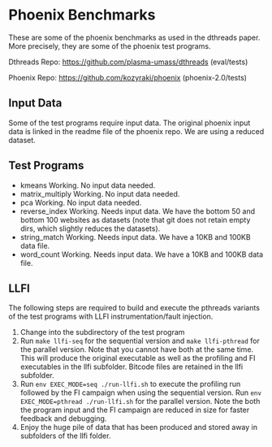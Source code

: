# Phoenix Benchmarks

These are some of the phoenix benchmarks as used in the dthreads paper. More precisely, they are some of the phoenix test programs.

Dthreads Repo: https://github.com/plasma-umass/dthreads (eval/tests)

Phoenix Repo: https://github.com/kozyraki/phoenix (phoenix-2.0/tests)

## Input Data

Some of the test programs require input data. The original phoenix input data is linked in the readme file of the phoenix repo. We are using a reduced dataset.

## Test Programs

- kmeans
  Working. No input data needed.
- matrix_multiply
  Working. No input data needed.
- pca
  Working. No input data needed.
- reverse_index
  Working. Needs input data. We have the bottom 50 and bottom 100 websites as datasets (note that git does not retain empty dirs, which slightly reduces the datasets).
- string_match
  Working. Needs input data. We have a 10KB and 100KB data file.
- word_count
  Working. Needs input data. We have a 10KB and 100KB data file.

## LLFI

The following steps are required to build and execute the pthreads variants of the test programs with LLFI instrumentation/fault injection.

1. Change into the subdirectory of the test program
2. Run `make llfi-seq` for the sequential version and  `make llfi-pthread` for the parallel version. Note that you cannot have both at the same time.
   This will produce the original executable as well as the profiling and FI executables in the llfi subfolder. Bitcode files are retained in the llfi subfolder.
3. Run `env EXEC_MODE=seq ./run-llfi.sh` to execute the profiling run followed by the FI campaign when using the sequential version. Run  `env EXEC_MODE=pthread ./run-llfi.sh`  for the parallel version. Note the both the program input and the FI campaign are reduced in size for faster feedback and debugging.
4. Enjoy the huge pile of data that has been produced and stored away in subfolders of the llfi folder.

